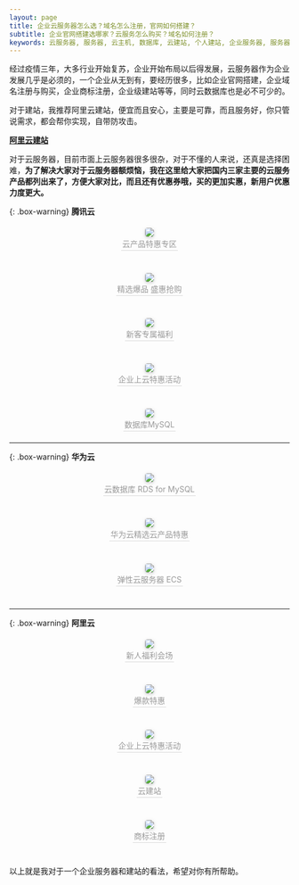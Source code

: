 ```yaml
---
layout: page
title: 企业云服务器怎么选？域名怎么注册，官网如何搭建？
subtitle: 企业官网搭建选哪家？云服务怎么购买？域名如何注册？
keywords: 云服务器, 服务器, 云主机, 数据库, 云建站, 个人建站, 企业服务器, 服务器,个人博客
---
```


经过疫情三年，大多行业开始复苏，企业开始布局以后得发展，云服务器作为企业发展几乎是必须的，一个企业从无到有，要经历很多，比如企业官网搭建，企业域名注册与购买，企业商标注册，企业级建站等等，同时云数据库也是必不可少的。

对于建站，我推荐阿里云建站，便宜而且安心，主要是可靠，而且服务好，你只管说需求，都会帮你实现，自带防攻击。

[**阿里云建站**](https://wanwang.aliyun.com/webdesign/sumei)

对于云服务器，目前市面上云服务器很多很杂，对于不懂的人来说，还真是选择困难，**为了解决大家对于云服务器额烦恼，我在这里给大家把国内三家主要的云服务产品都列出来了，方便大家对比，而且还有优惠券哦，买的更加实惠，新用户优惠力度更大。**

{: .box-warning}
**腾讯云**

<!--云产品特惠专区-->
<center style="margin-bottom: 40px; margin-top: 20px">
	<a target="_blank"  href="https://cloud.tencent.com/act/cps/redirect?redirect=2446&cps_key=49b140a6ab2ad2bbd5cd3a951a0661fc&from=console">
    <img style="border-radius: 0.3125em;
    box-shadow: 0 2px 4px 0 rgba(34,36,38,.12),0 2px 10px 0 rgba(34,36,38,.08);" 
    src="https://s1.ax1x.com/2022/09/27/xeMpj0.jpg">
    <br>
    <div style="color:orange; border-bottom: 1px solid #d9d9d9;
    display: inline-block;
    color: #999;
    padding: 2px;">云产品特惠专区</div>
    </a>
</center>

<!--精选爆品 盛惠抢购-->
<center style="margin-bottom: 20px; margin-top: 40px">
	<a target="_blank"  href="https://cloud.tencent.com/act/cps/redirect?redirect=2496&cps_key=49b140a6ab2ad2bbd5cd3a951a0661fc&from=console">
    <img style="border-radius: 0.3125em;
    box-shadow: 0 2px 4px 0 rgba(34,36,38,.12),0 2px 10px 0 rgba(34,36,38,.08);" 
    src="https://s1.ax1x.com/2022/09/28/xeMfbT.jpg">
    <br>
    <div style="color:orange; border-bottom: 1px solid #d9d9d9;
    display: inline-block;
    color: #999;
    padding: 2px;">精选爆品 盛惠抢购</div>
    </a>
</center>


<!--新客专属福利-->
<center style="margin-bottom: 20px; margin-top: 40px">
	<a target="_blank"  href="https://cloud.tencent.com/act/cps/redirect?redirect=1040&cps_key=49b140a6ab2ad2bbd5cd3a951a0661fc&from=console">
    <img style="border-radius: 0.3125em;
    box-shadow: 0 2px 4px 0 rgba(34,36,38,.12),0 2px 10px 0 rgba(34,36,38,.08);" 
    src="https://s1.ax1x.com/2022/09/28/xeMbx1.jpg">
    <br>
    <div style="color:orange; border-bottom: 1px solid #d9d9d9;
    display: inline-block;
    color: #999;
    padding: 2px;">新客专属福利</div>
    </a>
</center>

<!--企业上云特惠活动-->
<center style="margin-bottom: 20px; margin-top: 40px">
	<a target="_blank"  href="https://cloud.tencent.com/act/cps/redirect?redirect=1060&cps_key=49b140a6ab2ad2bbd5cd3a951a0661fc&from=console">
    <img style="border-radius: 0.3125em;
    box-shadow: 0 2px 4px 0 rgba(34,36,38,.12),0 2px 10px 0 rgba(34,36,38,.08);" 
    src="https://s1.ax1x.com/2022/09/28/xeQCRA.jpg">
    <br>
    <div style="color:orange; border-bottom: 1px solid #d9d9d9;
    display: inline-block;
    color: #999;
    padding: 2px;">企业上云特惠活动</div>
    </a>
</center>


<!--数据库MySQL-->
<center style="margin-bottom: 20px; margin-top: 40px">
	<a target="_blank"  href="https://cloud.tencent.com/act/cps/redirect?redirect=1034&cps_key=49b140a6ab2ad2bbd5cd3a951a0661fc&from=console">
    <img style="border-radius: 0.3125em;
    box-shadow: 0 2px 4px 0 rgba(34,36,38,.12),0 2px 10px 0 rgba(34,36,38,.08);" 
    src="https://s1.ax1x.com/2022/09/28/xeQZdS.jpg">
    <br>
    <div style="color:orange; border-bottom: 1px solid #d9d9d9;
    display: inline-block;
    color: #999;
    padding: 2px;">数据库MySQL</div>
    </a>
</center>

---


{: .box-warning}
**华为云**

<!--云数据库 RDS for MySQL-->
<center style="margin-bottom: 40px; margin-top: 20px">
	<a target="_blank"  href="https://www.huaweicloud.com/product/mysql.html?fromacct=654f256c-e2ac-4d24-b406-d7ec46c1be53&utm_source=V1g3MDY4NTY=&utm_medium=cps&utm_campaign=201905">
    <img style="border-radius: 0.3125em;
    box-shadow: 0 2px 4px 0 rgba(34,36,38,.12),0 2px 10px 0 rgba(34,36,38,.08);" 
    src="https://s1.ax1x.com/2022/10/24/x2Uda9.jpg">
    <br>
    <div style="color:orange; border-bottom: 1px solid #d9d9d9;
    display: inline-block;
    color: #999;
    padding: 2px;">云数据库 RDS for MySQL</div>
    </a>
</center>

<!--华为云精选云产品特惠-->
<center style="margin-bottom: 40px; margin-top: 20px">
	<a target="_blank"  href="https://activity.huaweicloud.com/discount_area_v5/index.html?fromacct=654f256c-e2ac-4d24-b406-d7ec46c1be53&utm_source=V1g3MDY4NTY=&utm_medium=cps&utm_campaign=201905">
    <img style="border-radius: 0.3125em;
    box-shadow: 0 2px 4px 0 rgba(34,36,38,.12),0 2px 10px 0 rgba(34,36,38,.08);" 
    src="https://s1.ax1x.com/2022/10/24/x2aql6.jpg">
    <br>
    <div style="color:orange; border-bottom: 1px solid #d9d9d9;
    display: inline-block;
    color: #999;
    padding: 2px;">华为云精选云产品特惠</div>
    </a>
</center>

<!--弹性云服务器 ECS-->
<center style="margin-bottom: 40px; margin-top: 20px">
	<a target="_blank"  href="https://www.huaweicloud.com/product/ecs.html?fromacct=654f256c-e2ac-4d24-b406-d7ec46c1be53&utm_source=V1g3MDY4NTY=&utm_medium=cps&utm_campaign=201905">
    <img style="border-radius: 0.3125em;
    box-shadow: 0 2px 4px 0 rgba(34,36,38,.12),0 2px 10px 0 rgba(34,36,38,.08);" 
    src="https://s1.ax1x.com/2022/10/24/x2U7M8.jpg">
    <br>
    <div style="color:orange; border-bottom: 1px solid #d9d9d9;
    display: inline-block;
    color: #999;
    padding: 2px;">弹性云服务器 ECS</div>
    </a>
</center>

---

{: .box-warning}
**阿里云**

<!--新人福利会场-->
<center style="margin-bottom: 40px; margin-top: 20px">
	<a target="_blank"  href="https://www.aliyun.com/activity/new?source=5176.11533457&userCode=j6bryttg">
    <img style="border-radius: 0.3125em;
    box-shadow: 0 2px 4px 0 rgba(34,36,38,.12),0 2px 10px 0 rgba(34,36,38,.08);" 
    src="https://s1.ax1x.com/2022/09/28/xeQKRs.jpg">
    <br>
    <div style="color:orange; border-bottom: 1px solid #d9d9d9;
    display: inline-block;
    color: #999;
    padding: 2px;">新人福利会场</div>
    </a>
</center>

<!--爆款特惠-->
<center style="margin-bottom: 40px; margin-top: 20px">
	<a target="_blank"  href="https://www.aliyun.com/activity/daily/bestoffer?source=5176.11533457&userCode=j6bryttg">
    <img style="border-radius: 0.3125em;
    box-shadow: 0 2px 4px 0 rgba(34,36,38,.12),0 2px 10px 0 rgba(34,36,38,.08);" 
    src="https://s1.ax1x.com/2022/09/28/xeQaW9.jpg">
    <br>
    <div style="color:orange; border-bottom: 1px solid #d9d9d9;
    display: inline-block;
    color: #999;
    padding: 2px;">爆款特惠</div>
    </a>
</center>

<!--企业上云特惠活动-->
<center style="margin-bottom: 40px; margin-top: 20px">
	<a target="_blank"  href="https://www.aliyun.com/page-source/developer/important_features/plan/enterprise?source=5176.11533457&userCode=j6bryttg">
    <img style="border-radius: 0.3125em;
    box-shadow: 0 2px 4px 0 rgba(34,36,38,.12),0 2px 10px 0 rgba(34,36,38,.08);" 
    src="https://s1.ax1x.com/2022/09/28/xeQ3LV.png">
    <br>
    <div style="color:orange; border-bottom: 1px solid #d9d9d9;
    display: inline-block;
    color: #999;
    padding: 2px;">企业上云特惠活动</div>
    </a>
</center>


<!--云建站-->
<center style="margin-bottom: 40px; margin-top: 20px">
	<a target="_blank"  href="https://ac.aliyun.com/application/webdesign/sumei?source=5176.11533457&userCode=j6bryttg">
    <img style="border-radius: 0.3125em;
    box-shadow: 0 2px 4px 0 rgba(34,36,38,.12),0 2px 10px 0 rgba(34,36,38,.08);" 
    src="https://s1.ax1x.com/2022/09/28/xeQLWj.jpg">
    <br>
    <div style="color:orange; border-bottom: 1px solid #d9d9d9;
    display: inline-block;
    color: #999;
    padding: 2px;">云建站</div>
    </a>
</center>


<!--商标注册-->
<center style="margin-bottom: 40px; margin-top: 20px">
	<a target="_blank"  href="https://tm.aliyun.com/?source=5176.11533457&userCode=j6bryttg">
    <img style="border-radius: 0.3125em;
    box-shadow: 0 2px 4px 0 rgba(34,36,38,.12),0 2px 10px 0 rgba(34,36,38,.08);" 
    src="https://s1.ax1x.com/2022/09/28/xeQ4yt.jpg">
    <br>
    <div style="color:orange; border-bottom: 1px solid #d9d9d9;
    display: inline-block;
    color: #999;
    padding: 2px;">商标注册</div>
    </a>
</center>

以上就是我对于一个企业服务器和建站的看法，希望对你有所帮助。
